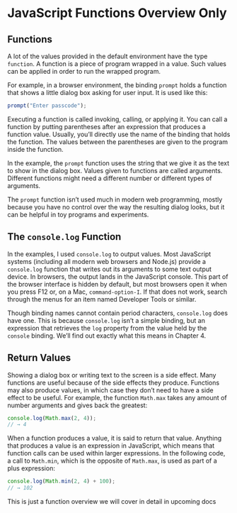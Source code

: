 # JavaScript Functions Overview Only

## Functions

A lot of the values provided in the default environment have the type `function`. A function is a piece of program wrapped in a value. Such values can be applied in order to run the wrapped program. 

For example, in a browser environment, the binding `prompt` holds a function that shows a little dialog box asking for user input. It is used like this:

```javascript
prompt("Enter passcode");
```

Executing a function is called invoking, calling, or applying it. You can call a function by putting parentheses after an expression that produces a function value. Usually, you’ll directly use the name of the binding that holds the function. The values between the parentheses are given to the program inside the function. 

In the example, the `prompt` function uses the string that we give it as the text to show in the dialog box. Values given to functions are called arguments. Different functions might need a different number or different types of arguments.

The `prompt` function isn’t used much in modern web programming, mostly because you have no control over the way the resulting dialog looks, but it can be helpful in toy programs and experiments.

## The `console.log` Function

In the examples, I used `console.log` to output values. Most JavaScript systems (including all modern web browsers and Node.js) provide a `console.log` function that writes out its arguments to some text output device. In browsers, the output lands in the JavaScript console. This part of the browser interface is hidden by default, but most browsers open it when you press F12 or, on a Mac, `command-option-I`. If that does not work, search through the menus for an item named Developer Tools or similar.

Though binding names cannot contain period characters, `console.log` does have one. This is because `console.log` isn’t a simple binding, but an expression that retrieves the `log` property from the value held by the `console` binding. We’ll find out exactly what this means in Chapter 4.

## Return Values

Showing a dialog box or writing text to the screen is a side effect. Many functions are useful because of the side effects they produce. Functions may also produce values, in which case they don’t need to have a side effect to be useful. For example, the function `Math.max` takes any amount of number arguments and gives back the greatest:

```javascript
console.log(Math.max(2, 4));
// → 4
```

When a function produces a value, it is said to return that value. Anything that produces a value is an expression in JavaScript, which means that function calls can be used within larger expressions. In the following code, a call to `Math.min`, which is the opposite of `Math.max`, is used as part of a plus expression:

```javascript
console.log(Math.min(2, 4) + 100);
// → 102
```

This is just a function overview we will cover in detail in upcoming docs